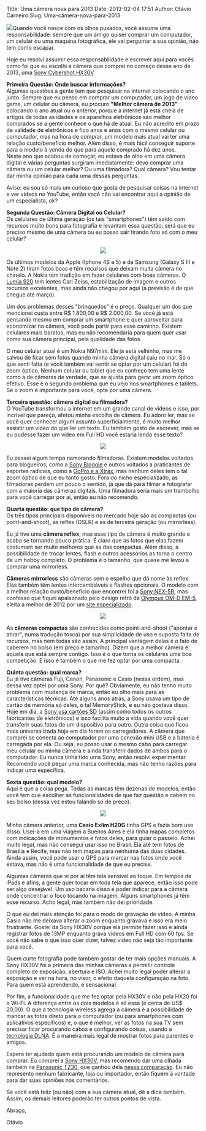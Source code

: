 Title: Uma câmera nova para 2013
Date: 2013-02-04 17:51
Author: Otávio Carneiro
Slug: Uma-câmera-nova-para-2013

[![](http://asset1.cbsistatic.com/cnwk.1d/i/tim/2012/05/15/Sony_Cyber-shot_DSC-HX30V_35153336_07_620x466.jpg)](http://asset1.cbsistatic.com/cnwk.1d/i/tim/2012/05/15/Sony_Cyber-shot_DSC-HX30V_35153336_07_620x466.jpg)Quando
você nasce com os olhos puxados, você assume uma responsabilidade:
sempre que um amigo quiser comprar um computador, um celular ou uma
máquina fotográfica, ele vai perguntar a sua opinião, não tem como
escapar.

Hoje eu resolvi assumir essa responsabilidade e escrever aqui para vocês
como foi que eu escolhi a câmera que comprei no começo desse ano de
2013, uma [Sony Cybershot
HX30V](http://store.sony.com/webapp/wcs/stores/servlet/ProductDisplay?catalogId=10551&storeId=10151&langId=-1&productId=8198552921666429167).  
  
**Primeira Questão: Onde buscar informações?**  
Algumas questões a gente tem que pesquisar na internet colocando o ano
junto. Sempre que eu penso em comprar um computador, um jogo de vídeo
game, um celular ou câmera, eu procuro **"Melhor câmera de 2013"**
colocando o ano atual ou o anterior, porque a internet já está cheia de
artigos de todas as idades e os aparelhos eletrônicos são melhor
comprados se a gente conhece o que há de atual. Eu não acredito em prazo
de validade de eletrônicos e fico anos e anos com o mesmo celular ou
computador, mas na hora de comprar, um modelo mais atual vai ter uma
relação custo/benefício melhor. Além disso, é mais fácil conseguir
suporte para o modelo à venda do que para aquele comprado há dez anos.  
Neste ano que acabou de começar, eu estava de olho em uma câmera digital
e várias perguntas surgiram imediatamente: devo comprar uma câmera ou um
celular melhor? Ou uma filmadora? Qual câmera? Vou tentar dar minha
opinião para cada uma dessas perguntas.  
  
Aviso: eu sou só mais um curioso que gosta de pesquisar coisas na
internet e ver vídeos no YouTube, então você não vai encontrar aqui a
opinião de um especialista, ok?  
  
**Segunda Questão: Câmera Digital ou Celular?**  
Os celulares de última geração (os tais "smartphones") têm saído com
recursos muito bons para fotografia e levantam essa questão: será que eu
preciso mesmo de uma câmera ou eu posso sair tirando foto só com o meu
celular?  
  

<div class="separator" style="clear: both; text-align: center;">

[![](http://img1.lesnumeriques.com/news/26/26786/nokia-lumia-920-photo.jpg)](http://img1.lesnumeriques.com/news/26/26786/nokia-lumia-920-photo.jpg)

</div>

Os últimos modelos da Apple (Iphone 4S e 5) e da Samsung (Galaxy S III e
Note 2) tiram fotos boas e têm recursos que deixam muita câmera no
chinelo. A Nokia tem tradição em fazer celulares com boas câmeras. O
[Lumia 920](http://www.nokia.com/br-pt/produtos/celular/lumia920/) tem
lentes Carl Zeiss, estabilização de imagem e outros recursos excelentes,
mas ainda não chegou por aqui (a previsão é de que chegue até março).  
  
Um dos problemas desses "brinquedos" é o preço. Qualquer um dos que
mencionei custa entre R\$ 1.800,00 e R\$ 2.000,00. Se você já está
pensando mesmo em comprar um smartphone e quer aproveitar para
economizar na câmera, você pode partir para esse caminho. Existem
celulares mais baratos, mas eu não recomendaria para quem quer usar como
sua câmera principal, pela qualidade das fotos.  
  
O meu celular atual é um Nokia N97mini. Ele já está velhinho, mas me
salvou de ficar sem fotos quando minha câmera digital caiu no mar. Só o
que senti falta (e você também vai sentir se optar por um celular) foi
do zoom óptico. Nenhum celular ou tablet que eu conheço tem uma lente
como a de câmeras de verdade, que se ajusta para gerar um zoom óptico
efetivo. Esse é o segundo problema que eu vejo nos smartphones e
tablets. Se o zoom é importante para você, opte por uma câmera.  
  
**Terceira questão: câmera digital ou filmadora?**  
O YouTube transformou a internet em um grande canal de vídeos e isso,
por incrível que pareça, afetou minha escolha de câmera. Eu adoro ler,
mas se você quer conhecer algum assunto superficialmente, é muito melhor
assistir um vídeo do que ler um texto. Eu também gosto de escrever, mas
se eu pudesse fazer um vídeo em Full HD você estaria lendo esse texto?  
  

<div class="separator" style="clear: both; text-align: center;">

[![](http://cbcdn1.gopro.com/uploads/photo_of_the_day/image/7837/media_of_the_day_dexter1.jpg)](http://cbcdn1.gopro.com/uploads/photo_of_the_day/image/7837/media_of_the_day_dexter1.jpg)

</div>

Eu passei algum tempo namorando filmadoras. Existem modelos voltados
para blogueiros, como a [Sony
Bloggie](http://store.sony.com/c/Sony-Bloggie-MP4-Video-Camera/en/c/S_Bloggie) e
outros voltados a praticantes de esportes radicais, como a [GoPro e a
Xtrax](http://fotografiacampinas.com.br/xtrax-sd20f-vs-gopro-hero/), mas
nenhum deles tem o tal zoom óptico de que eu tanto gosto. Fora do nicho
especializado, as filmadoras perdem um pouco o sentido, já que dá para
filmar e fotografar com a maioria das câmeras digitais. Uma filmadora
seria mais um trambolho para você carregar por aí, então eu não
recomendo.  
  
**Quarta questão: que tipo de câmera?**  
Os três tipos principais disponíveis no mercado hoje são as compactas
(ou point-and-shoot), as reflex (DSLR) e as de terceira geração (ou
mirrorless).  
  
Eu já tive uma **câmera reflex**, mas esse tipo de câmera é muito grande
e acaba se tornando pouco prática. É claro que as fotos que elas fazem
costumam ser muito melhores que as das compactas. Além disso, a
possibilidade de trocar lentes, flash e outros acessórios as torna o
centro de um hobby completo. O problema é o tamanho, que quase me levou
a comprar uma mirrorless.  
  
**Câmeras mirrorless** são câmeras sem o espelho que dá nome às reflex.
Elas também têm lentes intercambiáveis e flashes opcionais. O modelo com
a melhor relação custo/benefício que encontrei foi a [Sony
NEX-5R](http://store.sony.com/p/Sony-Alpha-NEX-5R-Camera-with-18-55mm-Lens/en/p/NEX5RK/B),
mas confesso que fiquei apaixonado pelo design retrô da [Olympus OM-D
EM-5](http://www.getolympus.com/us/en/digitalcameras/pen-omd/e-m5.html),
eleita a melhor de 2012 por um [site
especializado](http://www.dpreview.com/news/2013/01/01/best-camera-of-2012-results).

<div class="separator" style="clear: both; text-align: center;">

[![](http://www.getolympus.com/us/en/media/catalog/product/wword/arts/600X245/em5_hero_silver.png)](http://www.getolympus.com/us/en/media/catalog/product/wword/arts/600X245/em5_hero_silver.png)

</div>

As **câmeras compactas** são conhecidas como point-and-shoot ("apontar e
atirar", numa tradução tosca) por sua simplicidade de uso e suposta
falta de recursos, mas nem todas são assim. A principal vantagem delas é
o fato de caberem no bolso (em preço e tamanho). Dizem que a melhor
câmera é aquela que está sempre contigo. Isso é o que torna os celulares
uma boa competição. E isso é também o que me fez optar por uma
compacta.  
  
**Quinta questão: qual marca?**  
Eu já tive câmeras Fuji, Canon, Panasonic e Casio (nessa ordem), mas
dessa vez optei por uma Sony. Por quê? Obviamente, eu não tenho muito
problema com mudança de marca, então eu olho mais para as
características técnicas. Até alguns anos atrás, a Sony usava um tipo de
cartão de memória só deles, o tal MemoryStick, e eu não gostava disso.
Hoje em dia, a [Sony usa cartões
SD](http://www.gizmodo.com.br/sony-ericsson-adota-microsd-em-vez-de-memory-stick-em-seus-celulares/) (assim
como todos os outros fabricantes de eletrônicos) e isso facilita muito a
vida quando você quer transferir suas fotos de um dispositivo para
outro. Outra coisa que ficou mais universalizada hoje em dia foram os
carregadores. A câmera que comprei se conecta ao computador por uma
conexão mini USB e a bateria é carregada por ela. Ou seja, eu posso usar
o mesmo cabo para carregar meu celular ou minha câmera e ainda
transferir dados de ambos para o computador. Eu nunca tinha tido uma
Sony, então resolvi experimentar. Recomendo você pegar uma marca
conhecida, mas não tenho razões para indicar uma específica.

**Sexta questão: qual modelo?**  
Aqui é que a coisa pega. Todas as marcas têm dezenas de modelos, então
você tem que escolher as funcionalidades de que faz questão e cabem no
seu bolso (dessa vez estou falando só de preço).

<div class="separator" style="clear: both; text-align: center;">

[![](http://whatdigitalcamera.media.ipcdigital.co.uk/11133/000004df6/a100/EX-H20G-BK-b-MAP.jpg)](http://whatdigitalcamera.media.ipcdigital.co.uk/11133/000004df6/a100/EX-H20G-BK-b-MAP.jpg)

</div>

Minha câmera anterior, uma **Casio Exlim H20G** tinha GPS e fazia bom
uso disso. Usei-a em uma viagem a Buenos Aires e ela tinha mapas
completos com indicações de monumentos e fotos deles, para guiar o
passeio. Achei muito legal, mas não consegui usar isso no Brasil. Ela
até tem fotos de Brasília e Recife, mas não tem mapas para nenhuma das
duas cidades. Ainda assim, você pode usar o GPS para marcar nas fotos
onde você estava, mas não é uma funcionalidade de que eu precise.

Algumas câmeras que vi por aí têm tela sensível ao toque. Em tempos de
iPads e afins, a gente quer tocar em toda tela que aparece, então isso
pode ser algo desejável. Um uso bacana disso é poder indicar para a
câmera onde concentrar o foco tocando na imagem. Alguns smartphones já
têm esse recurso. Acho legal, mas também não dei prioridade.

O que eu dei mais atenção foi para o modo de gravação de vídeo. A minha
Casio não me deixava alterar o zoom enquanto gravava e isso era meio
frustrante. Gostei da Sony HX30V porque ela permite fazer isso e ainda
registrar fotos de 13MP enquanto grava vídeos em Full HD com 60 fps. Se
você não sabe o que isso quer dizer, talvez vídeo não seja tão
importante para você.

Quem curte fotografia pode também gostar de ter mais opções manuais. A
Sony HX30V foi a primeira das minhas câmeras a permitir controle
completo de exposição, abertura e ISO. Achei muito legal poder alterar a
exposição e ver na hora, no visor, o efeito daquela configuração na
foto. Para quem está aprendendo, é sensacional.

Por fim, a funcionalidade que me fez optar pela HX30V e não pela HX20
foi o Wi-Fi. A diferença entre os dois modelos é só essa (e cerca de
US\$ 20,00). O que a tecnologia wireless agrega à câmera é a
possibilidade de mandar as fotos direto para o computador (ou para
smartphones com aplicativos específicos) e, o que é melhor, ver as fotos
na sua TV sem precisar ficar procurando cabos e configurando coisas,
usando a [tecnologia DLNA](http://www.dlna.org/). É a maneira mais legal
de mostrar fotos para parentes e amigos.

Espero ter ajudado quem está procurando um modelo de câmera para
comprar. Eu comprei a [Sony
HX30V](http://store.sony.com/webapp/wcs/stores/servlet/ProductDisplay?catalogId=10551&storeId=10151&langId=-1&productId=8198552921666429167),
mas recomendo dar uma olhada também na [Panasonic
TZ30](http://www.panasonic.pt/html/pt_PT/Produtos/Lumix/C%C3%A2maras+Digitais+Lumix/Panasonic+LUMIX+TZ30+%E2%80%93+a+sua+companheira+de+viagem+ideal+-+sensor+MOS+14+megapixels+e+zoom+%C3%B3tico+20x/9001085/index.html),
que ganhou dela [nessa
comparação](http://snapsort.com/compare/Panasonic-TZ30-vs-Sony-Cyber-shot-DSC-HX30V).
Eu não represento nenhum fabricante, loja ou importador, então fiquem à
vontade para dar suas opiniões nos comentários.

Se você está feliz (ou não) com a sua câmera atual, dê a dica também.
Assim, os demais leitores poderão ter outros pontos de vista.

Abraço,

Otávio

